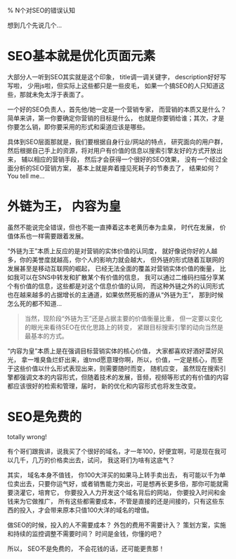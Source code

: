 % N个对SEO的错误认知

想到几个先说几个...

# SEO基本就是优化页面元素

大部分人一听到SEO其实就是这个印象， title调一调关键字， description好好写写啦， 少用js啦，但实际上这些都只是一些皮毛， 如果一个搞SEO的人只知道这些，那就未免太浮于表面了。

一个好的SEO负责人，首先他/她一定是一个营销专家， 而营销的本质又是什么？ 简单来讲，第一你要确定你营销的目标是什么， 也就是你要销给谁；其次，才是你要怎么销，即你要采用的形式和渠道应该是哪些。 

具体到SEO层面那就是，我们要根据自身行业/网站的特点， 研究面向的用户群， 然后根据自己手上的资源，将对用户有价值的信息以搜索引擎友好的方式开放出来， 辅以相应的营销手段， 然后才会获得一个很好的SEO效果， 没有一个经过全面分析的SEO营销方案， 基本上就是奔着撞见死耗子的节奏去了， 结果如何？ You tell me...

# 外链为王， 内容为皇

虽然不能说完全错误，但也不能一直捧着这本老黄历奉为圭臬， 时代在发展， 价值体系也一样需要跟着发展。

“外链为王”本质上反应的是对营销的实体价值的认同度， 就好像说你好的人越多，你的美誉度就越高，你个人的影响力就会越大， 但外链的形式随着互联网的发展甚至是移动互联网的崛起， 已经无法全面的覆盖对营销实体价值的衡量， 比如我可以在SNS中转发和扩散某个有价值的信息， 我可以通过二维码扫描分享某个有价值的信息，这些都是对这个信息价值的认同， 而这种外链之外的认同形式也在越来越多的占据增长的主通道，如果依然死板的遵从“外链为王”， 那到时候怎么死的都不知道...

> 当然，现阶段“外链为王”还是占据主要的价值衡量比重， 但一定要以变化的眼光来看待SEO在优化思路上的转变， 紧跟目标搜索引擎的动向当然是最基本的方式。

“内容为皇”本质上是在强调目标营销实体的核心价值， 大家都喜欢好酒好菜好风光， 拿一堆臭鱼烂虾出来，谁tmd愿意理你啊，所以，价值，一定是核心，而至于这些价值以什么形式表现出来，则需要随时而变， 随机应变， 虽然现在搜索引擎都强调文本的内容形式，但随着技术的发展，音频，视频等形式的有价值的内容都应该很好的检索和管理，届时， 新的优化和内容形式也将发生改变。


# SEO是免费的

totally wrong!

有个哥们跟我讲，说我买了个很好的域名，才一年100，好便宜啊，可是现在我可以几千，几万的价格卖出去，试问， 我这哥们为啥有这底气？

其实， 域名本身不值钱， 你100大洋买的如果马上转手卖出去， 有可能以千为单位卖出去，只要你运气好，或者销售能力突出，可是想再长更多倍，那你可能就需要浇灌它，培育它， 你要投入人力开发这个域名背后的网站， 你要投入时间和金钱来为它做推广， 所有这些都需要成本，不管是直接的还是间接的，只有这些东西的投入，才会带来原本只值100大洋的域名的增值。

做SEO的时候，投入的人不需要成本？ 外包的费用不需要计入？ 策划方案，实施和持续的监控调整不需要时间？ 时间是金钱，你懂的吧？

所以， SEO不是免费的， 不会花钱的话，还可能更贵那！












